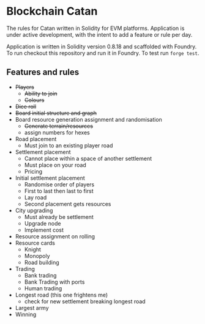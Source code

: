 # Blockchain Catan

The rules for Catan written in Solidity for EVM platforms. Application is under active development, with the intent to add a feature or rule per day.

Application is written in Solidity version 0.8.18 and scaffolded with Foundry. To run checkout this repository and run it in Foundry. To test run `forge test`.

## Features and rules

- ~~Players~~
  - ~~Ability to join~~
  - ~~Colours~~
- ~~Dice roll~~
- ~~Board initial structure and graph~~
- Board resource generation assignment and randomisation
  - ~~Generate terrain/resources~~
  - assign numbers for hexes
- Road placement
  - Must join to an existing player road
- Settlement placement
  - Cannot place within a space of another settlement
  - Must place on your road
  - Pricing
- Initial settlement placement
  - Randomise order of players
  - First to last then last to first
  - Lay road
  - Second placement gets resources
- City upgrading
  - Must already be settlement
  - Upgrade node
  - Implement cost
- Resource assignment on rolling
- Resource cards
  - Knight
  - Monopoly
  - Road building
- Trading
  - Bank trading
  - Bank Trading with ports
  - Human trading
- Longest road (this one frightens me)
  - check for new settlement breaking longest road
- Largest army
- Winning
